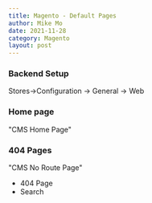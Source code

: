 ```yaml
---
title: Magento - Default Pages
author: Mike Mo
date: 2021-11-28
category: Magento
layout: post
---
```


### Backend Setup
Stores->Configuration -> General -> Web 

### Home page
"CMS Home Page"

### 404 Pages

"CMS No Route Page"
- 404 Page
- Search 